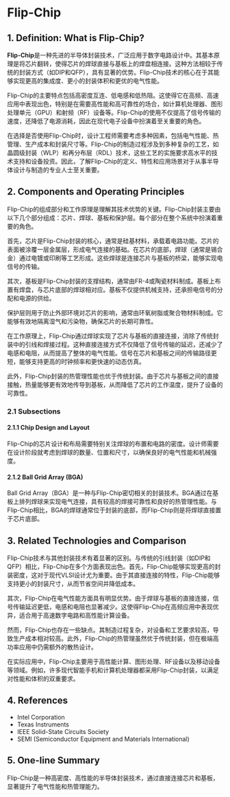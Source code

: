 # Flip-Chip

## 1. Definition: What is **Flip-Chip**?
**Flip-Chip**是一种先进的半导体封装技术，广泛应用于数字电路设计中。其基本原理是将芯片翻转，使得芯片的焊球直接与基板上的焊盘相连接。这种方法相较于传统的封装方式（如DIP和QFP），具有显著的优势。Flip-Chip技术的核心在于其能够实现更高的集成度、更小的封装体积和更优的电气性能。

Flip-Chip的主要特点包括高密度互连、低电感和低热阻。这使得它在高频、高速应用中表现出色，特别是在需要高性能和高可靠性的场合，如计算机处理器、图形处理单元（GPU）和射频（RF）设备等。Flip-Chip的使用不仅提高了信号传输的速度，还降低了电源消耗，因此在现代电子设备中扮演着至关重要的角色。

在选择是否使用Flip-Chip时，设计工程师需要考虑多种因素，包括电气性能、热管理、生产成本和封装尺寸等。Flip-Chip的制造过程涉及到多种复杂的工艺，如晶圆级封装（WLP）和再分布层（RDL）技术，这些工艺的实施要求高水平的技术支持和设备投资。因此，了解Flip-Chip的定义、特性和应用场景对于从事半导体设计与制造的专业人士至关重要。

## 2. Components and Operating Principles
Flip-Chip的组成部分和工作原理是理解其技术优势的关键。Flip-Chip封装主要由以下几个部分组成：芯片、焊球、基板和保护层。每个部分在整个系统中扮演着重要的角色。

首先，芯片是Flip-Chip封装的核心，通常是硅基材料，承载着电路功能。芯片的表面被涂覆一层金属层，形成电气连接的基础。在芯片的底部，焊球（通常是锡合金）通过电镀或印刷等工艺形成。这些焊球是连接芯片与基板的桥梁，能够实现电信号的传输。

其次，基板是Flip-Chip封装的支撑结构，通常由FR-4或陶瓷材料制成。基板上布置有焊盘，与芯片底部的焊球相对应。基板不仅提供机械支持，还承担电信号的分配和电源的供给。

保护层则用于防止外部环境对芯片的影响，通常由环氧树脂或聚合物材料制成。它能够有效地隔离湿气和污染物，确保芯片的长期可靠性。

在工作原理上，Flip-Chip通过焊球实现了芯片与基板的直接连接，消除了传统封装中的引线和焊接过程。这种直接连接方式不仅降低了信号传输的延迟，还减少了电感和电阻，从而提高了整体的电气性能。信号在芯片和基板之间的传输路径更短，能够支持更高的时钟频率和更快速的动态仿真。

此外，Flip-Chip封装的热管理性能也优于传统封装。由于芯片与基板之间的直接接触，热量能够更有效地传导到基板，从而降低了芯片的工作温度，提升了设备的可靠性。

### 2.1 Subsections
#### 2.1.1 Chip Design and Layout
Flip-Chip的芯片设计和布局需要特别关注焊球的布置和电路的密度。设计师需要在设计阶段就考虑到焊球的数量、位置和尺寸，以确保良好的电气性能和机械强度。

#### 2.1.2 Ball Grid Array (BGA)
Ball Grid Array（BGA）是一种与Flip-Chip密切相关的封装技术。BGA通过在基板上排列焊球来实现电气连接，具有较高的焊接可靠性和良好的热管理性能。与Flip-Chip相比，BGA的焊球通常位于封装的底部，而Flip-Chip则是将焊球直接置于芯片底部。

## 3. Related Technologies and Comparison
Flip-Chip技术与其他封装技术有着显著的区别。与传统的引线封装（如DIP和QFP）相比，Flip-Chip在多个方面表现出色。首先，Flip-Chip能够实现更高的封装密度，这对于现代VLSI设计尤为重要。由于其直接连接的特性，Flip-Chip能够支持更小的封装尺寸，从而节省空间并降低成本。

其次，Flip-Chip在电气性能方面具有明显优势。由于焊球与基板的直接连接，信号传输延迟更低，电感和电阻也显著减少。这使得Flip-Chip在高频应用中表现优异，适合用于高速数字电路和高性能计算设备。

然而，Flip-Chip也存在一些缺点。其制造过程复杂，对设备和工艺要求较高，导致生产成本相对较高。此外，Flip-Chip的热管理虽然优于传统封装，但在极端高功率应用中仍需额外的散热设计。

在实际应用中，Flip-Chip主要用于高性能计算、图形处理、RF设备以及移动设备等领域。例如，许多现代智能手机和计算机处理器都采用Flip-Chip封装，以满足对性能和体积的双重要求。

## 4. References
- Intel Corporation
- Texas Instruments
- IEEE Solid-State Circuits Society
- SEMI (Semiconductor Equipment and Materials International)

## 5. One-line Summary
Flip-Chip是一种高密度、高性能的半导体封装技术，通过直接连接芯片和基板，显著提升了电气性能和热管理能力。